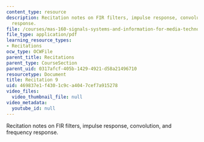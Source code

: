 ```yaml
---
content_type: resource
description: Recitation notes on FIR filters, impulse response, convolution, and frequency
  response.
file: /courses/mas-160-signals-systems-and-information-for-media-technology-fall-2007/469837e1f4301c9ca4047cef7a915278_rec9.pdf
file_type: application/pdf
learning_resource_types:
- Recitations
ocw_type: OCWFile
parent_title: Recitations
parent_type: CourseSection
parent_uid: 0317afcf-405b-1429-4921-d58a21496710
resourcetype: Document
title: Recitation 9
uid: 469837e1-f430-1c9c-a404-7cef7a915278
video_files:
  video_thumbnail_file: null
video_metadata:
  youtube_id: null
---
```

Recitation notes on FIR filters, impulse response, convolution, and frequency response.

